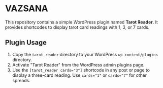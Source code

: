 # VAZSANA

This repository contains a simple WordPress plugin named **Tarot Reader**. It provides shortcodes to display tarot card readings with 1, 3, or 7 cards.

## Plugin Usage

1. Copy the `tarot-reader` directory to your WordPress `wp-content/plugins` directory.
2. Activate "Tarot Reader" from the WordPress admin plugins page.
3. Use the `[tarot_reader cards="3"]` shortcode in any post or page to display a three-card reading. Use `cards="1"` or `cards="7"` for other spreads.

